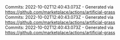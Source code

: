 Commits: 2022-10-02T12:40:43.073Z - Generated via https://github.com/marketplace/actions/artificial-grass
<br>
Commits: 2022-10-02T12:40:43.073Z - Generated via https://github.com/marketplace/actions/artificial-grass
<br>
Commits: 2022-10-02T12:40:43.073Z - Generated via https://github.com/marketplace/actions/artificial-grass
<br>
